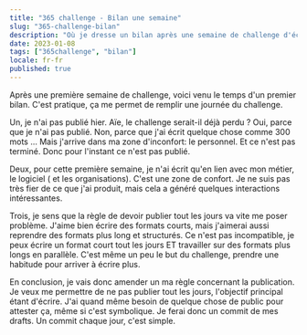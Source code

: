 ```yaml
---
title: "365 challenge - Bilan une semaine"
slug: "365-challenge-bilan"
description: "Où je dresse un bilan après une semaine de challenge d'écriture"
date: 2023-01-08
tags: ["365challenge", "bilan"]
locale: fr-fr
published: true
---
```


Après une première semaine de challenge, voici venu le temps d'un premier bilan. C'est pratique, ça me permet de remplir une journée du challenge.

Un, je n'ai pas publié hier. Aïe, le challenge serait-il déjà perdu ? Oui, parce que je n'ai pas publié. Non, parce que j'ai écrit quelque chose comme 300 mots ... Mais j'arrive dans ma zone d'inconfort: le personnel. Et ce n'est pas terminé. Donc pour l'instant ce n'est pas publié.

Deux, pour cette première semaine, je n'ai écrit qu'en lien avec mon métier, le logiciel ( et les organisations). C'est une zone de confort. Je ne suis pas très fier de ce que j'ai produit, mais cela a généré quelques interactions intéressantes. 

Trois, je sens que la règle de devoir publier tout les jours va vite me poser problème. J'aime bien écrire des formats courts, mais j'aimerai aussi reprendre des formats plus long et structurés. Ce n'est pas incompatible, je peux écrire un format court tout les jours ET travailler sur des formats plus longs en parallèle. C'est même un peu le but du challenge, prendre une habitude pour arriver à écrire plus.

En conclusion, je vais donc amender un ma règle concernant la publication. Je veux me permettre de ne pas publier tout les jours, l'objectif principal étant d'écrire. J'ai quand même besoin de quelque chose de public pour attester ça, même si c'est symbolique. Je ferai donc un commit de mes drafts. Un commit chaque jour, c'est simple.
